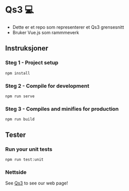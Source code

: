 # Qs3 💻
- Dette er et repo som representerer et Qs3 grensesnitt 
- Bruker Vue.js som rammmeverk 


## Instruksjoner

### Steg 1 -  Project setup
```
npm install
```

### Steg 2 - Compile for development
```
npm run serve
```

### Steg 3 - Compiles and minifies for production
```
npm run build
```

## Tester

### Run your unit tests
```
npm run test:unit
```

### Nettside 
See [Qs3](http://qs3.no) to see our web page!




